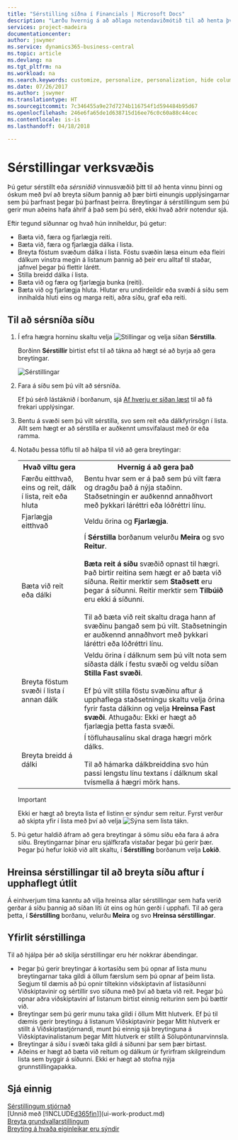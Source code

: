 ```yaml
---
title: "Sérstilling síðna í Financials | Microsoft Docs"
description: "Lærðu hvernig á að aðlaga notendaviðmótið til að henta því hvernig þú vinnur."
services: project-madeira
documentationcenter: 
author: jswymer
ms.service: dynamics365-business-central
ms.topic: article
ms.devlang: na
ms.tgt_pltfrm: na
ms.workload: na
ms.search.keywords: customize, personalize, personalization, hide columns, remove fields, move fields
ms.date: 07/26/2017
ms.author: jswymer
ms.translationtype: HT
ms.sourcegitcommit: 7c346455a9e27d7274b116754f1d594484b95d67
ms.openlocfilehash: 246e6fa65de1d638715d16ee76c0c60a88c44cec
ms.contentlocale: is-is
ms.lasthandoff: 04/18/2018

---
```

# <a name="personalizing-your-workspace"></a>Sérstillingar verksvæðis
<!--NAV in the Web client-->
Þú getur sérstillt eða *sérsniðið* vinnusvæðið þitt til að henta vinnu þinni og óskum með því að breyta síðum þannig að þær birti einungis upplýsingarnar sem þú þarfnast þegar þú þarfnast þeirra. Breytingar á sérstillingum sem þú gerir mun aðeins hafa áhrif á það sem þú sérð, ekki hvað aðrir notendur sjá.

Eftir tegund síðunnar og hvað hún inniheldur, þú getur:

-   Bæta við, færa og fjarlægja reiti.
-   Bæta við, færa og fjarlægja dálka í lista.
-   Breyta föstum svæðum dálka í lista. Föstu svæðin læsa einum eða fleiri dálkum vinstra megin á listanum þannig að þeir eru alltaf til staðar, jafnvel þegar þú flettir lárétt.
-   Stilla breidd dálka í lista.
-   Bæta við og færa og fjarlægja bunka (reiti).
-   Bæta við og fjarlægja hluta. Hlutar eru undirdeildir eða svæði á síðu sem innihalda hluti eins og marga reiti, aðra síðu, graf eða reiti.  

## <a name="to-personalize-a-page"></a>Til að sérsníða síðu

1. Í efra hægra horninu skaltu velja ![Stillingar](media/ui-experience/settings_icon_small.png "Stillingar tákn fyrir hlutverkamiðstöð") og velja síðan **Sérstilla**.

    Borðinn **Sérstillir** birtist efst til að tákna að hægt sé að byrja að gera breytingar.

    ![Sérstillingar](media/ui_personalize_mode_small.png "Sérstillingar")

2.  Fara á síðu sem þú vilt að sérsníða.

    Ef þú sérð lástáknið í borðanum, sjá [Af hverju er síðan læst](ui-personalization-locked.md) til að fá frekari upplýsingar.

3.  Bentu á svæði sem þú vilt sérstilla, svo sem reit eða dálkfyrirsögn í lista. Allt sem hægt er að sérstilla er auðkennt umsvifalaust með ör eða ramma.
<!--
    -  If a component can be personalized, an arrow head (![Personalization indicator arrow left](media/ui_personalize_arrow_left.png "Personalization indicator arrow left") or ![Personalization indicator arrow down](media/ui_personalize_arrow_down.png "Personalization indicator arrow down")) appears.
    -   If the component is a part, the extent of the part is indicated by a border.
    -   The freeze pane in a list is indicated by a vertical line along the entire right-side of the last column of the freeze pane.
    -->

4.  Notaðu þessa töflu til að hálpa til við að gera breytingar:     <table>
        <tr><th>Hvað viltu gera</td><th>Hvernig á að gera það</th></tr>
        <tr><td>Færðu eitthvað, eins og reit, dálk í lista, reit eða hluta</td><td> Bentu hvar sem er á það sem þú vilt færa og dragðu það á nýja staðinn. Staðsetningin er auðkennd annaðhvort með þykkari láréttri eða lóðréttri línu.</td></tr>
        <tr><td>Fjarlægja eitthvað</td><td>Veldu örina og <b>Fjarlægja</b>. </td></tr>
        <tr><td>Bæta við reit eða dálki</td><td>Í <b>Sérstilla</b> borðanum velurðu <b>Meira</b> og svo <b>Reitur</b>.<br /></br><b>Bæta reit á síðu</b> svæðið opnast til hægri. Það birtir reitina sem hægt er að bæta við síðuna. Reitir merktir sem <b>Staðsett</b> eru þegar á síðunni. Reitir merktir sem <b>Tilbúið</b> eru ekki á síðunni.<br /></br>Til að bæta við reit skaltu draga hann af svæðinu þangað sem þú vilt. Staðsetningin er auðkennd annaðhvort með þykkari láréttri eða lóðréttri línu.</td></tr>
        <tr><td>Breyta föstum svæði í lista í annan dálk</td><td>Veldu örina í dálknum sem þú vilt nota sem síðasta dálk í festu svæði og veldu síðan <b>Stilla Fast svæði</b>.<br /><br/>Ef þú vilt stilla föstu svæðinu aftur á upphaflega staðsetningu skaltu velja örina fyrir fasta dálkinn og velja <b>Hreinsa Fast svæði</b>. Athugaðu: Ekki er hægt að fjarlægja þetta fasta svæði.</td></tr>
        <tr><td>Breyta breidd á dálki</td><td>Í töfluhausalínu skal draga hægri mörk dálks. <br /><br />Til að hámarka dálkbreiddina svo hún passi lengstu línu textans í dálknum skal tvísmella á hægri mörk hans.</td></tr>
      </table>

    > [!IMPORTANT]  
    >   Ekki er hægt að breyta lista ef listinn er sýndur sem reitur. Fyrst verður að skipta yfir í lista með því að velja ![Sýna sem lista](media/ui_show_as_list_icon.png "Sýna sem lista ör vinstri") tákn.

5.  Þú getur haldið áfram að gera breytingar á sömu síðu eða fara á aðra síðu. Breytingarnar þínar eru sjálfkrafa vistaðar þegar þú gerir þær. Þegar þú hefur lokið við allt skaltu, í **Sérstilling** borðanum velja **Lokið**.

## <a name="clear-personalization-to-change-a-page-back-to-its-original-layout"></a>Hreinsa sérstillingar til að breyta síðu aftur í upphaflegt útlit
Á einhverjum tíma kanntu að vilja hreinsa allar sérstillingar sem hafa verið gerðar á síðu þannig að síðan líti út eins og hún gerði í upphafi. Til að gera þetta, í **Sérstilling** borðanu, velurðu **Meira** og svo **Hreinsa sérstillingar**.

## <a name="personalization-in-detail"></a>Yfirlit sérstillinga
Til að hjálpa þér að skilja sérstillingar eru hér nokkrar ábendingar.  
-   Þegar þú gerir breytingar á kortasíðu sem þú opnar af lista munu breytingarnar taka gildi á öllum færslum sem þú opnar af þeim lista. Segjum til dæmis að þú opnir tiltekinn viðskiptavin af listasíðunni Viðskiptavinir og sértillir svo síðuna með því að bæta við reit. Þegar þú opnar aðra viðskiptavini af listanum birtist einnig reiturinn sem þú bættir við.
-   Breytingar sem þú gerir munu taka gildi í öllum Mitt hlutverk. Ef þú til dæmis gerir breytingu á listanum Viðskiptavinir þegar Mitt hlutverk er stillt á Viðskiptastjórnandi, munt þú einnig sjá breytinguna á Viðskiptavinalistanum þegar Mitt hlutverk er stillt á Sölupöntunarvinnsla.
-   Breytingar á síðu í svæði taka gildi á síðunni þar sem þær birtast.  
-   Aðeins er hægt að bæta við reitum og dálkum úr fyrirfram skilgreindum lista sem byggir á síðunni. Ekki er hægt að stofna nýja grunnstillingapakka.

## <a name="see-also"></a>Sjá einnig
[Sérstillingum stjórnað](ui-personalization-manage.md)  
[Unnið með [!INCLUDE[d365fin](includes/d365fin_md.md)]](ui-work-product.md)  
[Breyta grundvallarstillingum](ui-change-basic-settings.md)  
[Breyting á hvaða eiginleikar eru sýndir](ui-experiences.md)  

